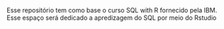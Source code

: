 Esse repositório tem como base o curso SQL with R fornecido pela IBM. 
Esse espaço será dedicado a apredizagem do SQL por meio do Rstudio

